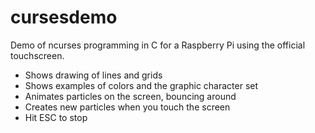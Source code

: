 cursesdemo
=============

Demo of ncurses programming in C for a Raspberry Pi using the
official touchscreen.

* Shows drawing of lines and grids
* Shows examples of colors and the graphic character set
* Animates particles on the screen, bouncing around
* Creates new particles when you touch the screen
* Hit ESC to stop
